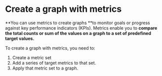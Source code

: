 

# Create a graph with metrics

**You can use metrics to create graphs **to monitor goals or progress against key performance indicators (KPIs). Metrics enable you to&nbsp;**compare the total counts or sum of the values on a graph to a set of predefined target values.&nbsp;**

To create a graph with metrics, you need to:

1. Create a metric set
2. Add a series of target metrics to that set.
3. Apply that metric set to a graph.&nbsp;

## &nbsp;

